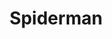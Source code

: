 ---
title: Spiderman
crosslinks:
- raimimemes
- marvelstudios
- Marvel
- titlegore
- cosplay
- SpidermanPS4
- respectthreads
- MoviePosterPorn
- moviescirclejerk
- comicswap
- thevenomsite
- MilesMorales
- london
- glitch_art
- megalinks
- funny
- Headcanon
- zootopia
---